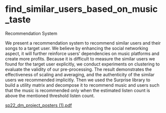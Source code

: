 # find_similar_users_based_on_music_taste
Recommendation System

We present a recommendation system to recommend similar users and their songs to a target user. We believe by enhancing the social networking aspect, it will further reinforce users’ dependencies on music platforms and create more profits. Because it is difficult to measure the similar users we found for the target user explicitly, we conduct experiments on clustering to evaluate the validity of our pre-processing. The result demonstrates the effectiveness of scaling and averaging, and the authenticity of the similar users we recommended implicitly. Then we used the Surprise library to build a utility matrix and decompose it to recommend music and users such that the music is recommended only when the estimated listen count is above the mentioned threshold listen count.

[sp22_dm_project_posters (1).pdf](https://github.com/Chamanthi000/find_similar_users_based_on_music_taste/files/10994706/sp22_dm_project_posters.1.pdf)

